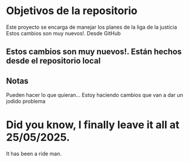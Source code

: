 # Objetivos de la repositorio

Este proyecto se encarga de manejar los planes de la liga de la justicia
Estos cambios son muy nuevos!. Desde GitHub
## Estos cambios son muy nuevos!. Están hechos desde el repositorio local

## Notas
Pueden hacer lo que quieran...
Estoy haciendo cambios que van a dar un jodido problema
# Did you know, I finally leave it all at 25/05/2025.
It has been a ride man.

